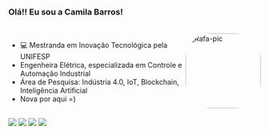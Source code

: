 ### Olá!! Eu sou a Camila Barros!

<div style="display: inline_block"><br>

  <img align="right" alt="Rafa-pic" height="150" style="border-radius:50px;" src="https://cdn.picrew.me/shareImg/org/202302/338224_ccYbKndv.png?width=676&height=676">

- 💻 Mestranda em Inovação Tecnológica pela UNIFESP
- Engenheira Elétrica, especializada em Controle e Automação Industrial
- Área de Pesquisa: Indústria 4.0, IoT, Blockchain, Inteligência Artificial
- Nova por aqui =)

</div>

  ##
 
<div> 
  <a href="https://www.youtube.com/channel/UCNMEZCrmGr1swFhL6n05keQ" target="_blank"><img src="https://img.shields.io/badge/YouTube-FF0000?style=for-the-badge&logo=youtube&logoColor=white" target="_blank"></a>
  <a href="https://instagram.com/milabarros" target="_blank"><img src="https://img.shields.io/badge/-Instagram-%23E4405F?style=for-the-badge&logo=instagram&logoColor=white" target="_blank"></a>
  <a href = "mailto:barros.camila@unifesp.br"><img src="https://img.shields.io/badge/-Email-%23333?style=for-the-badge&logo=email&logoColor=white" target="_blank"></a>
  <a href="https://www.linkedin.com/in/camila-cabral-barros/" target="_blank"><img src="https://img.shields.io/badge/-LinkedIn-%230077B5?style=for-the-badge&logo=linkedin&logoColor=white" target="_blank"></a>  
</div>
